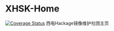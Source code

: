 # XHSK-Home
[![Coverage Status](https://coveralls.io/repos/Xidian-Haskell-Server-Keeper/XHSK-Home/badge.svg?branch=master&service=github)](https://coveralls.io/github/Xidian-Haskell-Server-Keeper/XHSK-Home?branch=master)
西电Hackage镜像维护社团主页
